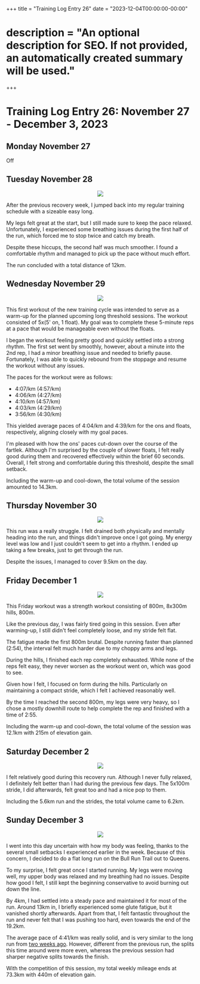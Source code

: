 +++
title = "Training Log Entry 26"
date = "2023-12-04T00:00:00-00:00"
# description = "An optional description for SEO. If not provided, an automatically created summary will be used."
+++


# Training Log Entry 26:  November 27 - December 3, 2023

## Monday November 27

Off

## Tuesday November 28

<div style="text-align:center"><img src="/images/posts/training/2023/26/1.png.webp" /></div>

After the previous recovery week, I jumped back into my regular training schedule with a sizeable easy long.

My legs felt great at the start, but I still made sure to keep the pace relaxed.
Unfortunately, I experienced some breathing issues during the first half of the run, which forced me to stop twice and catch my breath.

Despite these hiccups, the second half was much smoother.
I found a comfortable rhythm and managed to pick up the pace without much effort.

The run concluded with a total distance of 12km.

## Wednesday November 29

<div style="text-align:center"><img src="/images/posts/training/2023/26/2.png.webp" /></div>

This first workout of the new training cycle was intended to serve as a warm-up for the planned upcoming long threshold sessions.
The workout consisted of 5x(5' on, 1 float). 
My goal was to complete these 5-minute reps at a pace that would be manageable even without the floats.

I began the workout feeling pretty good and quickly settled into a strong rhythm.
The first set went by smoothly, however, about a minute into the 2nd rep, I had a minor breathing issue and needed to briefly pause.
Fortunately, I was able to quickly rebound from the stoppage and resume the workout without any issues.

The paces for the workout were as follows:

- 4:07/km (4:57/km)
- 4:06/km (4:27/km)
- 4:10/km (4:57/km)
- 4:03/km (4:29/km)
- 3:56/km (4:30/km)

This yielded average paces of 4:04/km and 4:39/km for the ons and floats, respectively, aligning closely with my goal paces.

I'm pleased with how the ons' paces cut-down over the course of the fartlek.
Although I'm surprised by the couple of slower floats, I felt really good during them and recovered effectively within the brief 60 seconds.
Overall, I felt strong and comfortable during this threshold, despite the small setback.

Including the warm-up and cool-down, the total volume of the session amounted to 14.3km.

## Thursday November 30

<div style="text-align:center"><img src="/images/posts/training/2023/26/3.png.webp" /></div>

This run was a really struggle.
I felt drained both physically and mentally heading into the run, and things didn't improve once I got going.
My energy level was low and I just couldn't seem to get into a rhythm.
I ended up taking a few breaks, just to get through the run.

Despite the issues, I managed to cover 9.5km on the day.

## Friday December 1

<div style="text-align:center"><img src="/images/posts/training/2023/26/4.png.webp" /></div>

This Friday workout was a strength workout consisting of 800m, 8x300m hills, 800m.

Like the previous day, I was fairly tired going in this session.
Even after warming-up, I still didn't feel completely loose, and my stride felt flat.

The fatigue made the first 800m brutal.
Despite running faster than planned (2:54), the interval felt much harder due to my choppy arms and legs.

During the hills, I finished each rep completely exhausted.
While none of the reps felt easy, they never worsen as the workout went on, which was good to see.

Given how I felt, I focused on form during the hills.
Particularly on maintaining a compact stride, which I felt I achieved reasonably well.

By the time I reached the second 800m, my legs were very heavy, so I chose a mostly downhill route to help complete the rep and finished with a time of 2:55.

Including the warm-up and cool-down, the total volume of the session was 12.1km with 215m of elevation gain.

## Saturday December 2

<div style="text-align:center"><img src="/images/posts/training/2023/26/5.png.webp" /></div>

I felt relatively good during this recovery run.
Although I never fully relaxed, I definitely felt better than I had during the previous few days.
The 5x100m stride, I did afterwards, felt great too and had a nice pop to them.

Including the 5.6km run and the strides, the total volume came to 6.2km.

## Sunday December 3

<div style="text-align:center"><img src="/images/posts/training/2023/26/6.png.webp" /></div>

I went into this day uncertain with how my body was feeling, thanks to the several small setbacks I experienced earlier in the week.
Because of this concern, I decided to do a flat long run on the Bull Run Trail out to Queens.

To my surprise, I felt great once I started running.
My legs were moving well, my upper body was relaxed and my breathing had no issues.
Despite how good I felt, I still kept the beginning conservative to avoid burning out down the line.

By 4km, I had settled into a steady pace and maintained it for most of the run.
Around 13km in, I briefly experienced some glute fatigue, but it vanished shortly afterwards.
Apart from that, I felt fantastic throughout the run and never felt that I was pushing too hard, even towards the end of the 19.2km.

The average pace of 4:41/km was really solid, and is very similar to the long run from [two weeks ago](/posts/training-log-24).
However, different from the previous run, the splits this time around were more even, whereas the previous session had sharper negative splits towards the finish.

With the competition of this session, my total weekly mileage ends at 73.3km with 440m of elevation gain.
